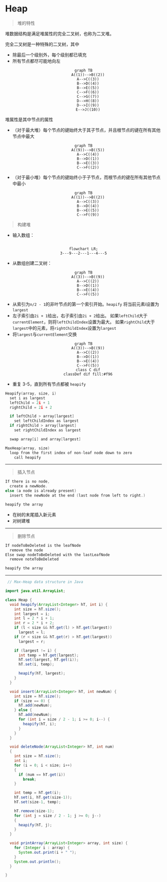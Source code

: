 # Heap

> 堆的特性

堆数据结构是满足堆属性的完全二叉树，也称为二叉堆。

完全二叉树是一种特殊的二叉树，其中

- 除最后一个级别外，每个级别都已填充
- 所有节点都尽可能地向左

<center>

```mermaid
graph TB
    A((1))-->B((2))
    A-->C((3))
    B-->D((4))
    B-->E((5))
    C-->F((6))
    C-->G((7))
    D-->H((8))
    D-->I((9))
    E-->J((10))
```

</center>

堆属性是其中节点的属性

- （对于最大堆）每个节点的键始终大于其子节点，并且根节点的键在所有其他节点中最大

<center>

```mermaid
graph TB
    A((9))-->B((5))
    A-->C((4))
    B-->D((1))
    B-->E((3))
    C-->F((2))
```
</center>


- （对于最小堆）每个节点的键始终小于子节点，而根节点的键在所有其他节点中最小

<center>

```mermaid
graph TB
    A((1))-->B((2))
    A-->C((3))
    B-->D((4))
    B-->E((5))
    C-->F((9))
```
</center>

> 构建堆

- 输入数组：

<center>

```mermaid

flowchart LR;
3---9---2---1---4---5

```

</center>

- 从数组创建二叉树：

<center>

```mermaid
graph TB
    A((3))-->B((9))
    A-->C((2))
    B-->D((1))
    B-->E((4))
    C-->F((5))
```
</center>

- 从索引为`n/2 - 1`的非叶节点的第一个索引开始。`heapify` 将当前元素i设置为 `largest`
- 左子索引由`2i + 1`给出，右子索引由`2i + 2`给出。 如果`leftChild`大于`currentElement`，则将`leftChildIndex`设置为最大。 如果`rightChild`大于`largest`中的元素，将`rightChildIndex`设置为`largest`
- 将`largest`与`currentElement`交换

<center>

```mermaid
graph TB
    A((3))-->B((9))
    A-->C((2))
    B-->D((1))
    B-->E((4))
    C-->F((5))
    class C dif
    classDef dif fill:#f96
```

</center>

- 重复 3-5，直到所有节点都被 `heapify`

```c
Heapify(array, size, i)
  set i as largest
  leftChild = 2i + 1
  rightChild = 2i + 2

  if leftChild > array[largest]
    set leftChildIndex as largest
  if rightChild > array[largest]
    set rightChildIndex as largest

  swap array[i] and array[largest]
```
```c
MaxHeap(array, size)
  loop from the first index of non-leaf node down to zero
    call heapify
```

___

> 插入节点

```c
If there is no node, 
  create a newNode.
else (a node is already present)
  insert the newNode at the end (last node from left to right.)

heapify the array
```

- 在树的末尾插入新元素
- 对树建堆
___

> 删除节点

```c
If nodeToBeDeleted is the leafNode
  remove the node
Else swap nodeToBeDeleted with the lastLeafNode
  remove noteToBeDeleted

heapify the array
```
___

```java title="Heap.java"
 // Max-Heap data structure in Java

import java.util.ArrayList;

class Heap {
  void heapify(ArrayList<Integer> hT, int i) {
    int size = hT.size();
    int largest = i;
    int l = 2 * i + 1;
    int r = 2 * i + 2;
    if (l < size && hT.get(l) > hT.get(largest))
      largest = l;
    if (r < size && hT.get(r) > hT.get(largest))
      largest = r;

    if (largest != i) {
      int temp = hT.get(largest);
      hT.set(largest, hT.get(i));
      hT.set(i, temp);

      heapify(hT, largest);
    }
  }

  void insert(ArrayList<Integer> hT, int newNum) {
    int size = hT.size();
    if (size == 0) {
      hT.add(newNum);
    } else {
      hT.add(newNum);
      for (int i = size / 2 - 1; i >= 0; i--) {
        heapify(hT, i);
      }
    }
  }

  void deleteNode(ArrayList<Integer> hT, int num)
  {
    int size = hT.size();
    int i;
    for (i = 0; i < size; i++)
    {
      if (num == hT.get(i))
        break;
    }

    int temp = hT.get(i);
    hT.set(i, hT.get(size-1));
    hT.set(size-1, temp);

    hT.remove(size-1);
    for (int j = size / 2 - 1; j >= 0; j--)
    {
      heapify(hT, j);
    }
  }

  void printArray(ArrayList<Integer> array, int size) {
    for (Integer i : array) {
      System.out.print(i + " ");
    }
    System.out.println();
  }

}

```